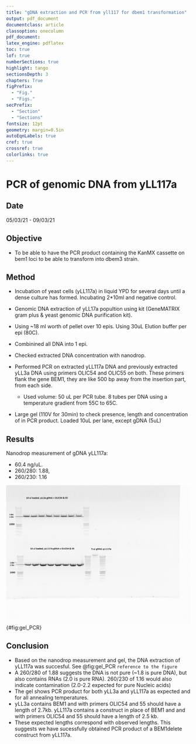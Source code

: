 ```yaml
---
title: "gDNA extraction and PCR from yll117 for dbem1 transformation"
output: pdf_document
documentclass: article
classoption: onecolumn
pdf_document:
latex_engine: pdflatex
toc: true
lof: true
numberSections: true
highlight: tango
sectionsDepth: 3
chapters: True
figPrefix:
  - "Fig."
  - "Figs."
secPrefix:
  - "Section"
  - "Sections"
fontsize: 12pt
geometry: margin=0.5in
autoEqnLabels: true
cref: true
crossref: true
colorlinks: true
---
```


# PCR of genomic DNA from yLL117a  

## Date 
05/03/21 - 09/03/21

## Objective
- To be able to have the PCR product containing the KanMX cassette on bem1 loci to be able to transform into dbem3 strain. 


## Method
- Incubation of yeast cells (yLL117a) in liquid YPD for several days until a dense culture has formed. Incubating 2*10ml and negative control.
- Genomic DNA extraction of yLL17a popultion using kit (GeneMATRIX gram plus & yeast genomic DNA purification kit). 
- Using ~18 ml worth of pellet over 10 epis. Using 30uL Elution buffer per epi (80C). 
- Combinined all DNA into 1 epi.
- Checked extracted DNA concentration with nanodrop.


- Performed PCR on extracted yLL117a DNA and previously extracted yLL3a DNA using primers OLIC54 and OLIC55 on both. These primers flank the gene BEM1, they are like 500 bp away from the insertion part, from each side. 
  - Used volume: 50 uL per PCR tube. 8 tubes per DNA using a temperature gradient from 55C to 65C.
- Large gel (110V for 30min) to check presence, length and concentration of  in PCR product. Loaded 10uL per lane, except gDNA (5uL)

## Results
Nanodrop measurement of gDNA yLL117a:
- 60.4 ng/uL. 
- 260/280: 1.88, 
- 260/230: 1.16

![ DNA gel with PCR products using primers OLIC54 and OLIC55 (flanking BEM1). DNA is present in all lanes (Measure concentration with biorad...). yLL117a PCR bands show a length of ~2.5kb. yLL3a PCR bands (control) show a length between 2.5kb and 3kb. ](../Images/210309-PCR_yLL117_olic54_oli55_annotated.png){#fig:gel_PCR}


## Conclusion
- Based on the nanodrop measurement and gel, the DNA extraction of yLL117a was succesful.  See @fig:gel_PCR `reference to the figure`
- A 260/280 of 1.88 suggests the DNA is not pure (~1.8 is pure DNA), but also contains RNAs (2.0 is pure RNA). 260/230 of 1.16 would also indicate contamination (2.0-2.2 expected for pure Nucleic acids)
- The gel shows PCR product for both yLL3a and yLL117a as expected and for all annealing temperatures.
-  yLL3a contains BEM1 and with primers OLIC54 and 55 should have a length of 2.7kb. yLL117a contains a construct in place of BEM1 and and with primers OLIC54 and 55 should have a length of 2.5 kb. 
-  These expected lengths correspond with observed lengths. This suggests we have sucessfully obtained PCR product of a BEM1delete construct from yLL117a.


